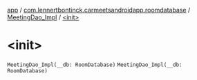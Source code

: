 [app](../../index.md) / [com.lennertbontinck.carmeetsandroidapp.roomdatabase](../index.md) / [MeetingDao_Impl](index.md) / [&lt;init&gt;](./-init-.md)

# &lt;init&gt;

`MeetingDao_Impl(__db: RoomDatabase)`
`MeetingDao_Impl(__db: RoomDatabase)`